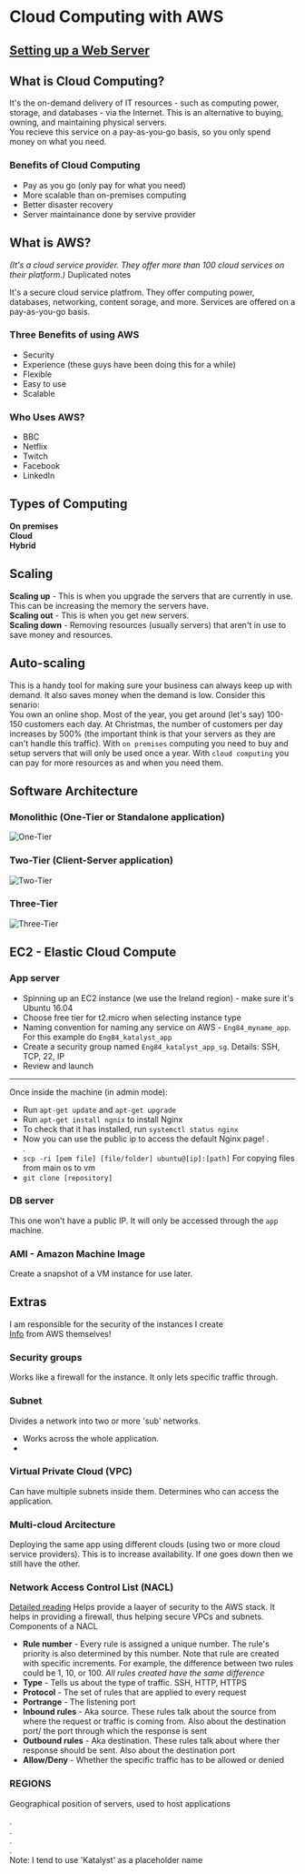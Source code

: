 # Cloud Computing with AWS

## [Setting up a Web Server](web_app_setup.md)

## What is Cloud Computing?
It's the on-demand delivery of IT resources - such as computing power, storage, and databases - via the Internet. This is an alternative to buying, owning, and maintaining physical servers.  
You recieve this service on a pay-as-you-go basis, so you only spend money on what you need.  

### Benefits of Cloud Computing
- Pay as you go (only pay for what you need)
- More scalable than on-premises computing
- Better disaster recovery
- Server maintainance done by servive provider

## What is AWS?
_(It's a cloud service provider. They offer more than 100 cloud services on their platform.)_ Duplicated notes

It's a secure cloud service platfrom. They offer computing power, databases, networking, content sorage, and more. Services are offered on a pay-as-you-go basis.

### Three Benefits of using AWS
- Security
- Experience (these guys have been doing this for a while)
- Flexible
- Easy to use
- Scalable

### Who Uses AWS?
- BBC
- Netflix
- Twitch
- Facebook
- LinkedIn

## Types of Computing
__On premises__  
__Cloud__  
__Hybrid__

## Scaling
__Scaling up__ - This is when you upgrade the servers that are currently in use. This can be increasing the memory the servers have.  
__Scaling out__ - This is when you get new servers.  
__Scaling down__ - Removing resources (usually servers) that aren't in use to save money and resources.

## Auto-scaling
This is a handy tool for making sure your business can always keep up with demand. It also saves money when the demand is low. Consider this senario:  
You own an online shop. Most of the year, you get around (let's say) 100-150 customers each day. At Christmas, the number of customers per day increases by 500% (the important think is that your servers as they are can't handle this traffic). With `on premises` computing you need to buy and setup servers that will only be used once a year. With `cloud computing` you can pay for more resources as and when you need them.

## Software Architecture
### Monolithic (One-Tier or Standalone application)
![One-Tier](./images/one-tier-software-architecture.png)

### Two-Tier (Client-Server application)
![Two-Tier](./images/two-tier-software-architecture.png)

### Three-Tier
![Three-Tier](./images/three-tier-software-architecture.png) 

## EC2 - Elastic Cloud Compute
### App server
- Spinning up an EC2 instance (we use the Ireland region) - make sure it's Ubuntu 16.04
- Choose free tier for t2.micro when selecting instance type
- Naming convention for naming any service on AWS - `Eng84_myname_app`. For this example do `Eng84_katalyst_app`
- Create a security group named `Eng84_katalyst_app_sg`. Details: SSH, TCP, 22, IP
- Review and launch

---
Once inside the machine (in admin mode):
- Run `apt-get update` and `apt-get upgrade`
- Run `apt-get install ngnix` to install Nginx
- To check that it has installed, run `systemctl status nginx`
- Now you can use the public ip to access the default Nginx page!
.  
.  
- `scp -ri [pem file] [file/folder] ubuntu@[ip]:[path]` For copying files from main os to vm
- `git clone [repository]`

### DB server
This one won't have a public IP. It will only be accessed through the `app` machine.  

### AMI - Amazon Machine Image
Create a snapshot of a VM instance for use later.

## Extras
I am responsible for the security of the instances I create  
[Info](https://aws.amazon.com/about-aws/global-infrastructure/regions_az/) from AWS themselves!

### Security groups
Works like a firewall for the instance. It only lets specific traffic through.

### Subnet
Divides a network into two or more 'sub' networks.
- Works across the whole application.
- 

### Virtual Private Cloud (VPC)
Can have multiple subnets inside them. Determines who can access the application.

### Multi-cloud Arcitecture
Deploying the same app using different clouds (using two or more cloud service providers). This is to increase availability. If one goes down then we still have the other.

### Network Access Control List (NACL)
[Detailed reading](https://www.knowledgehut.com/tutorials/aws/aws-nacl)
Helps provide a laayer of security to the AWS stack. It helps in providing a firewall, thus helping secure VPCs and subnets.  
Components of a NACL
- __Rule number__ - Every rule is assigned a unique number. The rule's priority is also determined by this number. Note that rule are created with specific increments. For example, the difference between two rules could be 1, 10, or 100. _All rules created have the same difference_
- __Type__ - Tells us about the type of traffic. SSH, HTTP, HTTPS
- __Protocol__ - The set of rules that are applied to every request
- __Portrange__ - The listening port
- __Inbound rules__ - Aka source. These rules talk about the source from where the request or traffic is coming from. Also about the destination port/ the port through which the response is sent
- __Outbound rules__ - Aka destination. These rules talk about where ther response should be sent. Also about the destination port
- __Allow/Deny__ - Whether the specific traffic has to be allowed or denied


### REGIONS
Geographical position of servers, used to host applications

.  
.  
.  
.  
Note: I tend to use 'Katalyst' as a placeholder name